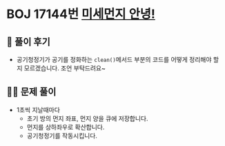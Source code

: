 # BOJ 17144번 [미세먼지 안녕!](https://www.acmicpc.net/problem/17144)

## 🌈 풀이 후기
* 공기청정기가 공기를 정화하는 `clean()`메서드 부분의 코드를 어떻게 정리해야 할지 모르겠습니다. 조언 부탁드려요~

## 👩‍🏫 문제 풀이
* 1초씩 지날때마다
    * 초기 방의 먼지 좌표, 먼지 양을 큐에 저장합니다.
    * 먼지를 상하좌우로 확산합니다.
    * 공기청정기를 작동시킵니다.
